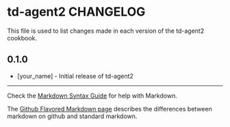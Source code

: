 td-agent2 CHANGELOG
===================

This file is used to list changes made in each version of the td-agent2 cookbook.

0.1.0
-----
- [your_name] - Initial release of td-agent2

- - -
Check the [Markdown Syntax Guide](http://daringfireball.net/projects/markdown/syntax) for help with Markdown.

The [Github Flavored Markdown page](http://github.github.com/github-flavored-markdown/) describes the differences between markdown on github and standard markdown.
